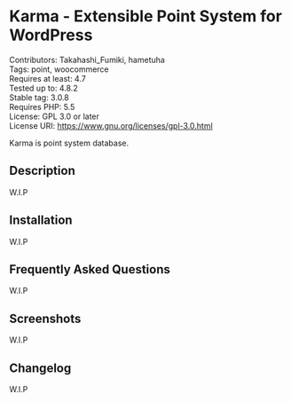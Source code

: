 # Karma - Extensible Point System for WordPress

Contributors: Takahashi_Fumiki, hametuha  
Tags: point, woocommerce  
Requires at least: 4.7  
Tested up to: 4.8.2  
Stable tag: 3.0.8  
Requires PHP: 5.5  
License: GPL 3.0 or later  
License URI: https://www.gnu.org/licenses/gpl-3.0.html

Karma is point system database.

## Description

W.I.P

## Installation

W.I.P

## Frequently Asked Questions 

W.I.P

## Screenshots

W.I.P

## Changelog

W.I.P

